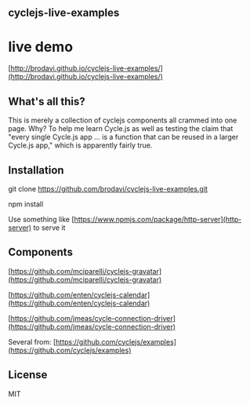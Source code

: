 ## cyclejs-live-examples

# live demo
[http://brodavi.github.io/cyclejs-live-examples/](http://brodavi.github.io/cyclejs-live-examples/)

## What's all this?
This is merely a collection of cyclejs components all crammed into one page. Why? To help me learn Cycle.js as well as testing the claim that "every single Cycle.js app ... is a function that can be reused in a larger Cycle.js app," which is apparently fairly true.

## Installation

git clone https://github.com/brodavi/cyclejs-live-examples.git

npm install

Use something like [https://www.npmjs.com/package/http-server](http-server) to serve it

## Components
[https://github.com/mciparelli/cyclejs-gravatar](https://github.com/mciparelli/cyclejs-gravatar)

[https://github.com/enten/cyclejs-calendar](https://github.com/enten/cyclejs-calendar)

[https://github.com/jmeas/cycle-connection-driver](https://github.com/jmeas/cycle-connection-driver)

Several from: [https://github.com/cyclejs/examples](https://github.com/cyclejs/examples)

## License
MIT
